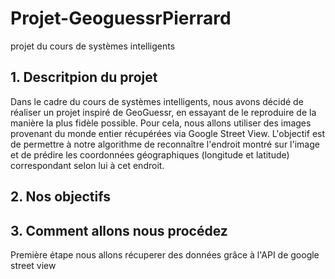 # **Projet-GeoguessrPierrard**
projet du cours de systèmes intelligents

## **1. Descritpion du projet**

Dans le cadre du cours de systèmes intelligents, nous avons décidé de réaliser un projet inspiré de GeoGuessr, en essayant de le reproduire de la manière la plus fidèle possible. Pour cela, nous allons utiliser des images provenant du monde entier récupérées via Google Street View. L'objectif est de permettre à notre algorithme de reconnaître l'endroit montré sur l'image et de prédire les coordonnées géographiques (longitude et latitude) correspondant selon lui à cet endroit.

## **2. Nos objectifs**



## **3. Comment allons nous procédez**

Première étape nous allons récuperer des données grâce à l'API de google street view

